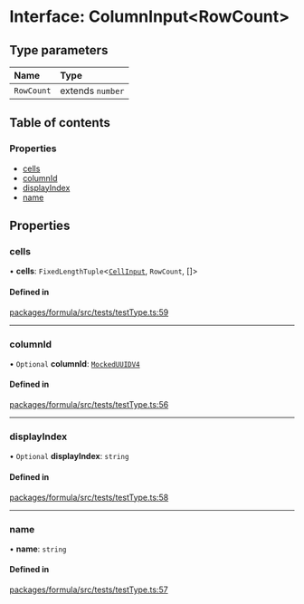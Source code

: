 # Interface: ColumnInput<RowCount\>

## Type parameters

| Name       | Type             |
| :--------- | :--------------- |
| `RowCount` | extends `number` |

## Table of contents

### Properties

- [cells](ColumnInput.md#cells)
- [columnId](ColumnInput.md#columnid)
- [displayIndex](ColumnInput.md#displayindex)
- [name](ColumnInput.md#name)

## Properties

### <a id="cells" name="cells"></a> cells

• **cells**: `FixedLengthTuple`<[`CellInput`](CellInput.md), `RowCount`, []\>

#### Defined in

[packages/formula/src/tests/testType.ts:59](https://github.com/mashcard/mashcard/blob/main/packages/formula/src/tests/testType.ts#L59)

---

### <a id="columnid" name="columnid"></a> columnId

• `Optional` **columnId**: [`MockedUUIDV4`](../README.md#mockeduuidv4)

#### Defined in

[packages/formula/src/tests/testType.ts:56](https://github.com/mashcard/mashcard/blob/main/packages/formula/src/tests/testType.ts#L56)

---

### <a id="displayindex" name="displayindex"></a> displayIndex

• `Optional` **displayIndex**: `string`

#### Defined in

[packages/formula/src/tests/testType.ts:58](https://github.com/mashcard/mashcard/blob/main/packages/formula/src/tests/testType.ts#L58)

---

### <a id="name" name="name"></a> name

• **name**: `string`

#### Defined in

[packages/formula/src/tests/testType.ts:57](https://github.com/mashcard/mashcard/blob/main/packages/formula/src/tests/testType.ts#L57)
